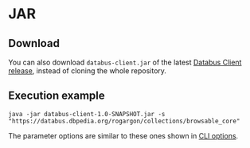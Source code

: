 # JAR

## Download

You can also download `databus-client.jar` of the latest [Databus Client release](https://github.com/dbpedia/databus-client/releases/latest), instead of cloning the whole repository.

## Execution example
```
java -jar databus-client-1.0-SNAPSHOT.jar -s "https://databus.dbpedia.org/rogargon/collections/browsable_core"
```

The parameter options are similar to these ones shown in [CLI options](usageCLI.md#cli-options).